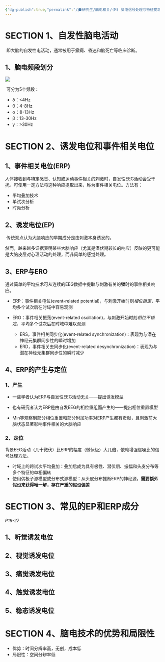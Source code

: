 ```yaml
---
{"dg-publish":true,"permalink":"/🎓研究生/脑电相关/(M) 脑电信号处理与特征提取/2.脑电、诱发电位和事件相关电位/","dgPassFrontmatter":true}
---
```



# SECTION 1、自发性脑电活动

​	即大脑的自发性电活动，通常被用于癫痫、昏迷和脑死亡等临床诊断。

## 1、脑电频段划分

![](https://i.loli.net/2021/09/27/QFAt4CdN1WrzEhL.png)

​	可分为5个频段：

- δ：<4Hz
- θ：4-8Hz
- α：8-13Hz
- β：13-30Hz
- γ：>30Hz

# SECTION 2、诱发电位和事件相关电位

## 1、事件相关电位(ERP)

​	人体接收到与特定感觉、认知或运动事件相关的刺激时，自发性EEG活动会受干扰。可使用一定方法将这种响应提取出来，称为事件相关电位。方法有：

- 平均叠加技术
- 单试次分析
- 时频分析
## 2、诱发电位(EP)
​	传统观点认为大脑响应的早期成分是由刺激本身诱发的。

​	然而，越来越多证据表明某些大脑响应（尤其是潜伏期较长的响应）反映的更可能是大脑皮层对心理活动的处理，而非简单的感觉处理。

## 3、ERP与ERO

​	通过简单的平均技术可从连续的EEG数据中提取与刺激有关的**锁时**的事件相关响应。

- ERP：事件相关电位(event-related potential)，与刺激开始时刻*相位锁定*，平均多个试次后在时域中容易观测

- ERO：事件相关振荡(event-related oscillation)，与刺激开始时刻*相位不锁定*，平均多个试次后在时域中难以观测

  - ERS，事件相关同步化(event-related synchronization)：表现为与潜在神经元集群同步性的瞬时增加
  - ERD，事件相关去同步化(event-related desynchronization)：表现为与潜在神经元集群同步性的瞬时减少

## 4、ERP的产生与定位

### 1、产生

- 一些学者认为ERP与自发性EEG活动无关——提出诱发模型

- 也有研究者认为ERP是由自发EEG的相位重组而产生的——提出相位重置模型

- Min等观察到部分相位重置和部分附加功率对ERP产生都有贡献，且刺激前大脑状态显著影响事件相关的大脑响应

### 2、定位

​	背景EEG活动（几十微伏）比ERP的幅度（微伏级）大几倍，依赖增强信噪比的信号处理方法。

- 时域上的跨试次平均叠加：叠加后成为具有极性、潜伏期、振幅和头皮分布等多个特征的单相偏转
- 使用偶极子源模型或分布式源模型：从头皮分布推断ERP的神经源，**需要额外假设来获得唯一解，存在严重的假设偏差**

# SECTION 3、常见的EP和ERP成分

*P19-27*

## 1、听觉诱发电位

## 2、视觉诱发电位

## 3、痛觉诱发电位

## 4、触觉诱发电位

## 5、稳态诱发电位

# SECTION 4、脑电技术的优势和局限性

- 优势：时间分辨率高，无创，成本低
- 局限性：空间分辨率低